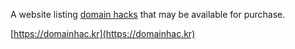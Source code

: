 A website listing [domain hacks](https://en.wikipedia.org/wiki/Domain_hack) that may be available for purchase.

[https://domainhac.kr](https://domainhac.kr)
